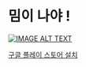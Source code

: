 # 밈이 나야 !
[![IMAGE ALT TEXT](http://img.youtube.com/vi/8vbmUGDAhWk/0.jpg)](http://www.youtube.com/watch?v=8vbmUGDAhWk "Meme is me")

[구글 플레이 스토어 설치](https://play.google.com/store/apps/details?id=org.pjcone.mememe)